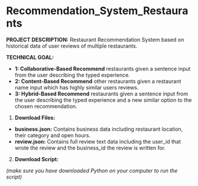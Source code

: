# Recommendation_System_Restaurants

**PROJECT DESCRIPTION:** Restaurant Recommendation System based on historical data of user reviews of multiple restaurants.


**TECHNICAL GOAL:**

  - **1: Collaborative-Based Recommend** restaurants given a sentence input from the user describing the typed experience.
  - **2: Content-Based Recommend** other restaurants given a restaurant name input which has highly similar users reviews.  
  - **3: Hybrid-Based Recommend** restaurants given a sentence input from the user describing the typed experience and a new similar option to the chosen recommendation.

1)	**Download Files:** 

  - **business.json:** Contains business data including restaurant location, their category and open hours.
  - **review.json:** Contains full review text data including the user_id that wrote the review and the business_id the review is written for.

2)	**Download Script:** 

_(make sure you have downloaded Python on your computer to run the script)_

